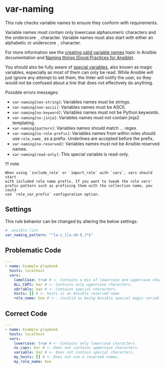 # var-naming

This rule checks variable names to ensure they conform with requirements.

Variable names must contain only lowercase alphanumeric characters and the
underscore `_` character. Variable names must also start with either an
alphabetic or underscore `_` character.

For more information see the [creating valid variable names][var-names] topic in
Ansible documentation and [Naming things (Good Practices for Ansible)][cop].

You should also be fully aware of [special variables][magic-vars], also known as
magic variables, especially as most of them can only be read. While Ansible will
just ignore any attempt to set them, the linter will notify the user, so they
would not be confused about a line that does not effectively do anything.

Possible errors messages:

- `var-naming[non-string]`: Variables names must be strings.
- `var-naming[non-ascii]`: Variables names must be ASCII.
- `var-naming[no-keyword]`: Variables names must not be Python keywords.
- `var-naming[no-jinja]`: Variables names must not contain jinja2 templating.
- `var-naming[pattern]`: Variables names should match ... regex.
- `var-naming[no-role-prefix]`: Variables names from within roles should use
  `role_name_` as a prefix. Underlines are accepted before the prefix.
- `var-naming[no-reserved]`: Variables names must not be Ansible reserved names.
- `var-naming[read-only]`: This special variable is read-only.

!!! note

    When using `include_role` or `import_role` with `vars`, vars should start
    with included role name prefix. If you want to tweak the role vars'
    prefix pattern such as prefixing them with the collection name, you could
    use `role_var_prefix` configuration option.

## Settings

This rule behavior can be changed by altering the below settings:

```yaml
# .ansible-lint
var_naming_pattern: "^[a-z_][a-z0-9_]*$"
```

## Problematic Code

```yaml
---
- name: Example playbook
  hosts: localhost
  vars:
    CamelCase: true # <- Contains a mix of lowercase and uppercase characters.
    ALL_CAPS: bar # <- Contains only uppercase characters.
    v@r!able: baz # <- Contains special characters.
    hosts: [] # <- hosts is an Ansible reserved name
    role_name: boo # <-- invalid as being Ansible special magic variable
```

## Correct Code

```yaml
---
- name: Example playbook
  hosts: localhost
  vars:
    lowercase: true # <- Contains only lowercase characters.
    no_caps: bar # <- Does not contains uppercase characters.
    variable: baz # <- Does not contain special characters.
    my_hosts: [] # <- Does not use a reserved names.
    my_role_name: boo
```

[cop]: https://redhat-cop.github.io/automation-good-practices/#_naming_things
[var-names]:
  https://docs.ansible.com/ansible/latest/playbook_guide/playbooks_variables.html#creating-valid-variable-names
[magic-vars]:
  https://docs.ansible.com/ansible/latest/reference_appendices/special_variables.html
